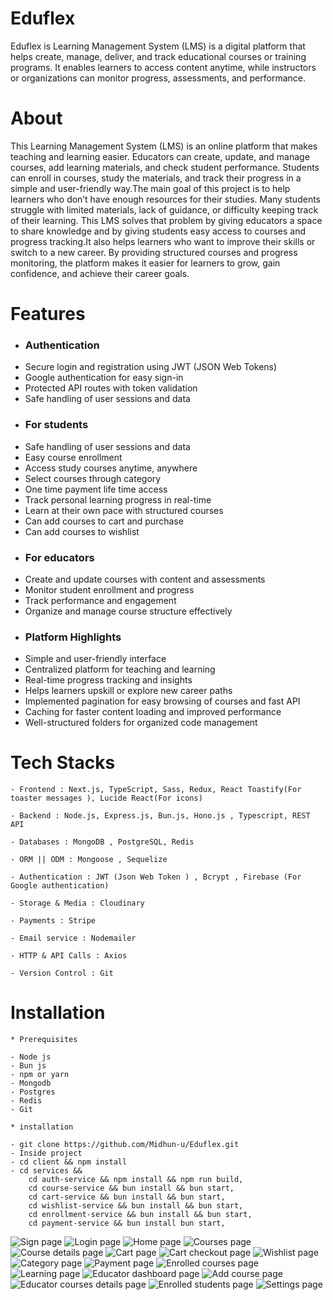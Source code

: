 # Eduflex

Eduflex is Learning Management System (LMS) is a digital platform that helps create, manage, deliver, and track educational courses or training programs. It enables learners to access content anytime, while instructors or organizations can monitor progress, assessments, and performance.


# About

This Learning Management System (LMS) is an online platform that makes teaching and learning easier. Educators can create, update, and manage courses, add learning materials, and check student performance. Students can enroll in courses, study the materials, and track their progress in a simple and user-friendly way.The main goal of this project is to help learners who don’t have enough resources for their studies. Many students struggle with limited materials, lack of guidance, or difficulty keeping track of their learning. This LMS solves that problem by giving educators a space to share knowledge and by giving students easy access to courses and progress tracking.It also helps learners who want to improve their skills or switch to a new career. By providing structured courses and progress monitoring, the platform makes it easier for learners to grow, gain confidence, and achieve their career goals.

# Features

 * <h3>Authentication</h3>

 - Secure login and registration using JWT (JSON Web Tokens)
 - Google authentication for easy sign-in
 - Protected API routes with token validation
 - Safe handling of user sessions and data

 * <h3>For students</h3>

 - Safe handling of user sessions and data
 - Easy course enrollment
 - Access study courses anytime, anywhere
 - Select courses through category
 - One time payment life time access
 - Track personal learning progress in real-time
 - Learn at their own pace with structured courses
 - Can add courses to cart and purchase
 - Can add courses to wishlist

 * <h3>For educators </h3>

 - Create and update courses with content and assessments
 - Monitor student enrollment and progress
 - Track performance and engagement
 - Organize and manage course structure effectively

 * <h3>Platform Highlights</h3>

 - Simple and user-friendly interface
 - Centralized platform for teaching and learning
 - Real-time progress tracking and insights
 - Helps learners upskill or explore new career paths
 - Implemented pagination for easy browsing of courses and fast API
 - Caching for faster content loading and improved performance
 - Well-structured folders for organized code management


# Tech Stacks

    - Frontend : Next.js, TypeScript, Sass, Redux, React Toastify(For toaster messages ), Lucide React(For icons)

    - Backend : Node.js, Express.js, Bun.js, Hono.js , Typescript, REST API

    - Databases : MongoDB , PostgreSQL, Redis

    - ORM || ODM : Mongoose , Sequelize

    - Authentication : JWT (Json Web Token ) , Bcrypt , Firebase (For Google authentication)

    - Storage & Media : Cloudinary
    
    - Payments : Stripe

    - Email service : Nodemailer
    
    - HTTP & API Calls : Axios

    - Version Control : Git


# Installation

    * Prerequisites

    - Node js
    - Bun js
    - npm or yarn
    - Mongodb
    - Postgres
    - Redis
    - Git

    * installation

    - git clone https://github.com/Midhun-u/Eduflex.git
    - Inside project
    - cd client && npm install
    - cd services && 
        cd auth-service && npm install && npm run build,
        cd course-service && bun install && bun start,
        cd cart-service && bun install && bun start,
        cd wishlist-service && bun install && bun start,
        cd enrollment-service && bun install && bun start,
        cd payment-service && bun install bun start,


![Sign page](<./Sign page.png>)
![Login page](<Login page.png>)
![Home page](<Home page.png>)
![Courses page](<./Courses page.png>)
![Course details page](<./Course details page.png>)
![Cart page](<Cart page.png>)
![Cart checkout page](<Cart checkout page.png>)
![Wishlist page](<Wishlist page.png>)
![Category page](<Category page.png>)
![Payment page](<Payment screen.png>)
![Enrolled courses page](<Enrolled courses page.png>)
![Learning page](<Learning page.png>)
![Educator dashboard page](<Educator dashboard.png>)
![Add course page](<Add course page.png>)
![Educator courses details page](<Educator course details page.png>)
![Enrolled students page](<Enrolled students page.png>)
![Settings page](<Settings page.png>)
